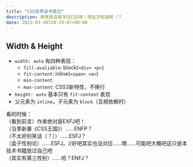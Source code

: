 ```yaml
---
title: "CSS世界读书笔记"
description: 原来我没有学过CSS呀！现在才知道呢（？
date: 2023-03-30T20:19:07+08:00
---
```


## Width & Height

- `width: auto` 有四种表现：
  - `fill-avaliable`: block(`<div> <p>`)
  - `fit-content`: inline(`<span> <a>`)
  - `min-content`
  - `max-content`: CSS3新特性，不换行
- `height: auto` 基本只有 `fit-content` 表现
- 父元素为 `inline`，子元素为 `block`（互相依赖时）

看的时候：  
（看到前言）作者绝对是EXFJ吧！  
（当季新番《CSS王国》）……ENFP？  
（不太好的笑话（？））……ESFJ？  
（盒子性别论）……ESFJ。//好吧其实也没对应……嗯……可能吧大概吧这只是本技术书籍放过自己吧  
（其实有第三性别）……哈？ENFJ？  